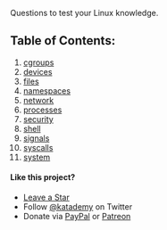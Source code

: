 Questions to test your Linux knowledge.

## Table of Contents:

1. [cgroups](https://katademy.github.io/linux-faq/cgroups)
1. [devices](https://katademy.github.io/linux-faq/devices)
1. [files](https://katademy.github.io/linux-faq/files)
1. [namespaces](https://katademy.github.io/linux-faq/namespaces)
1. [network](https://katademy.github.io/linux-faq/network)
1. [processes](https://katademy.github.io/linux-faq/processes)
1. [security](https://katademy.github.io/linux-faq/security)
1. [shell](https://katademy.github.io/linux-faq/shell)
1. [signals](https://katademy.github.io/linux-faq/signals)
1. [syscalls](https://katademy.github.io/linux-faq/syscalls)
1. [system](https://katademy.github.io/linux-faq/system)

#### Like this project?

* [Leave a Star](https://github.com/katademy/linux-faq/stargazers)
* Follow [@katademy](https://twitter.com/katademy) on Twitter
* Donate via [PayPal](https://paypal.me/icelynjennings) or [Patreon](https://patreon.com/icelynjennings)
